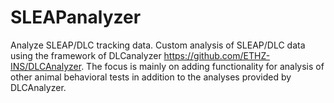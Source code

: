 # SLEAPanalyzer
Analyze SLEAP/DLC tracking data.
Custom analysis of SLEAP/DLC data using the framework of DLCanalyzer https://github.com/ETHZ-INS/DLCAnalyzer.
The focus is mainly on adding functionality for analysis of other animal behavioral tests in addition to the analyses provided by DLCAnalyzer.
